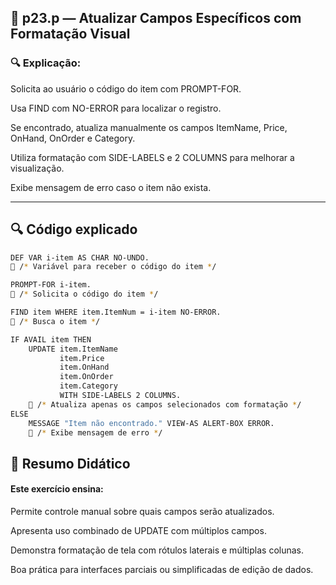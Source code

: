 
## 📁 p23.p — Atualizar Campos Específicos com Formatação Visual


### 🔍 Explicação:

Solicita ao usuário o código do item com PROMPT-FOR.

Usa FIND com NO-ERROR para localizar o registro.

Se encontrado, atualiza manualmente os campos ItemName, Price, OnHand, OnOrder e Category.

Utiliza formatação com SIDE-LABELS e 2 COLUMNS para melhorar a visualização.

Exibe mensagem de erro caso o item não exista.

---


## 🔍 Código explicado

```bash
DEF VAR i-item AS CHAR NO-UNDO.
🔵 /* Variável para receber o código do item */

PROMPT-FOR i-item.
🔵 /* Solicita o código do item */

FIND item WHERE item.ItemNum = i-item NO-ERROR.
🔵 /* Busca o item */

IF AVAIL item THEN
    UPDATE item.ItemName
           item.Price
           item.OnHand
           item.OnOrder
           item.Category
           WITH SIDE-LABELS 2 COLUMNS.
    🔵 /* Atualiza apenas os campos selecionados com formatação */
ELSE
    MESSAGE "Item não encontrado." VIEW-AS ALERT-BOX ERROR.
    🔵 /* Exibe mensagem de erro */

```



## 📘 Resumo Didático

#### Este exercício ensina:

Permite controle manual sobre quais campos serão atualizados.

Apresenta uso combinado de UPDATE com múltiplos campos.

Demonstra formatação de tela com rótulos laterais e múltiplas colunas.

Boa prática para interfaces parciais ou simplificadas de edição de dados.
